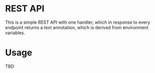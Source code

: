 # REST API

This is a simple REST API with one handler, which in response to every endpoint returns a text annotation, which is derived from environment variables.

# Usage

TBD